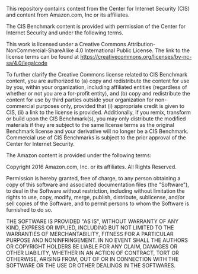 
This repository contains content from the Center for Internet Security (CIS) and 
content from Amazon.com, Inc or its affiliates.


The CIS Benchmark content is provided with permission of the Center for Internet Security and under the 
following terms.

This work is licensed under a Creative Commons Attribution-NonCommercial-ShareAlike
4.0 International Public License. The link to the license terms can be found at
https://creativecommons.org/licenses/by-nc-sa/4.0/legalcode

To further clarify the Creative Commons license related to CIS Benchmark content, you are
authorized to (a) copy and redistribute the content for use by you, within your
organization, including affiliated entities (regardless of whether or not you are a for-profit
entity), and (b) copy and redistribute the content for use by third parties outside your
organization for non-commercial purposes only, provided that (i) appropriate credit is
given to CIS, (ii) a link to the license is provided. Additionally, if you remix, transform or
build upon the CIS Benchmark(s), you may only distribute the modified materials if they
are subject to the same license terms as the original Benchmark license and your derivative
will no longer be a CIS Benchmark. Commercial use of CIS Benchmarks is subject to the
prior approval of the Center for Internet Security.


The Amazon content is provided under the following terms:

Copyright 2016 Amazon.com, Inc. or its affiliates. All Rights Reserved. 

Permission is hereby granted, free of charge, to any person obtaining a copy of this 
software and associated documentation files (the "Software"), to deal in the Software 
without restriction, including without limitation the rights to use, copy, modify, 
merge, publish, distribute, sublicense, and/or sell copies of the Software, and to 
permit persons to whom the Software is furnished to do so.

THE SOFTWARE IS PROVIDED "AS IS", WITHOUT WARRANTY OF ANY KIND, EXPRESS OR IMPLIED, 
INCLUDING BUT NOT LIMITED TO THE WARRANTIES OF MERCHANTABILITY, FITNESS FOR A 
PARTICULAR PURPOSE AND NONINFRINGEMENT. IN NO EVENT SHALL THE AUTHORS OR COPYRIGHT 
HOLDERS BE LIABLE FOR ANY CLAIM, DAMAGES OR OTHER LIABILITY, WHETHER IN AN ACTION 
OF CONTRACT, TORT OR OTHERWISE, ARISING FROM, OUT OF OR IN CONNECTION WITH THE 
SOFTWARE OR THE USE OR OTHER DEALINGS IN THE SOFTWARES.
